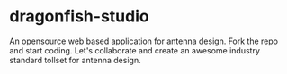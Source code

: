 # dragonfish-studio
An opensource web based application for antenna design. Fork the repo and start coding. Let's collaborate and create an awesome industry standard tollset for antenna design.
